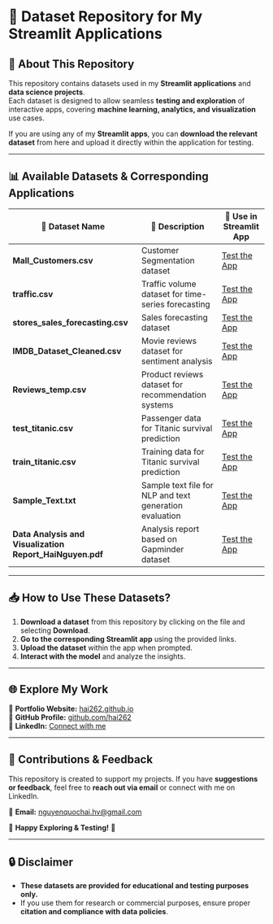 # 📂 Dataset Repository for My Streamlit Applications

## 🚀 About This Repository
This repository contains datasets used in my **Streamlit applications** and **data science projects**.  
Each dataset is designed to allow seamless **testing and exploration** of interactive apps, covering **machine learning, analytics, and visualization** use cases.

If you are using any of my **Streamlit apps**, you can **download the relevant dataset** from here and upload it directly within the application for testing.

---

## 📊 Available Datasets & Corresponding Applications

| 📁 Dataset Name | 📌 Description | 🔗 Use in Streamlit App |
|---------------|---------------|------------------|
| **Mall_Customers.csv** | Customer Segmentation dataset | [Test the App](https://hai262-customersegmentationanalysis.streamlit.app/) |
| **traffic.csv** | Traffic volume dataset for time-series forecasting | [Test the App](https://hai262-trafficprediction.streamlit.app/) |
| **stores_sales_forecasting.csv** | Sales forecasting dataset | [Test the App](https://hai262-salesforecasting.streamlit.app/) |
| **IMDB_Dataset_Cleaned.csv** | Movie reviews dataset for sentiment analysis | [Test the App](https://hai262-sentimentanalysis.streamlit.app/) |
| **Reviews_temp.csv** | Product reviews dataset for recommendation systems | [Test the App](https://hai262-tikirecommendersystem.streamlit.app/) |
| **test_titanic.csv** | Passenger data for Titanic survival prediction | [Test the App](https://hai262-titanicprediction.streamlit.app/) |
| **train_titanic.csv** | Training data for Titanic survival prediction | [Test the App](https://hai262-titanicprediction.streamlit.app/) |
| **Sample_Text.txt** | Sample text file for NLP and text generation evaluation | [Test the App](https://hai262-textgenerationevaluation.streamlit.app/) |
| **Data Analysis and Visualization Report_HaiNguyen.pdf** | Analysis report based on Gapminder dataset | [Test the App](https://hai262-gapmindervisualization.streamlit.app/) |

---

## 📥 How to Use These Datasets?
1. **Download a dataset** from this repository by clicking on the file and selecting **Download**.
2. **Go to the corresponding Streamlit app** using the provided links.
3. **Upload the dataset** within the app when prompted.
4. **Interact with the model** and analyze the insights.

---

## 🌐 Explore My Work
🔹 **Portfolio Website:** [hai262.github.io](https://hai262.github.io/)  
🔹 **GitHub Profile:** [github.com/hai262](https://github.com/hai262)  
🔹 **LinkedIn:** [Connect with me](https://www.linkedin.com/in/hai-nguyen-quoc-287953200/)  

---

## 📢 Contributions & Feedback
This repository is created to support my projects. If you have **suggestions or feedback**, feel free to **reach out via email** or connect with me on LinkedIn.

📧 **Email:** [nguyenquochai.hv@gmail.com](mailto:nguyenquochai.hv@gmail.com)  

🚀 **Happy Exploring & Testing!** 🚀

---

## 🔒 Disclaimer
- **These datasets are provided for educational and testing purposes only.**  
- If you use them for research or commercial purposes, ensure proper **citation and compliance with data policies**.
